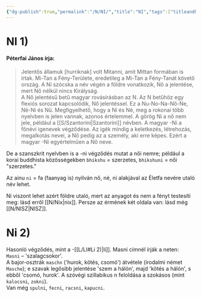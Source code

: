 ```yaml
---
{"dg-publish":true,"permalink":"/N/NI/","title":"NI","tags":["titleandheadingonedontmatch","multipleentries","stitched"],"created":"2023-10-09T04:33","updated":"2024-01-14T01:48"}
---
```



# NI 1)

#### Péterfai János írja:

> Jelentős államuk \[hurriknak\] volt Mitanni, amit Mittan formában is írtak. Mi-Tan a Fény-Területe, eredetileg a Mi-Tan a Fény-Tanát követő ország. A Ni szócska a név végén a földre vonatkozik, Nő a jelentése, mert Nő nélkül nincs Királyság.  
> A Nő jelentésű betű magyar rovásírásban az N. Az N betűhöz egy flexiós sorozat kapcsolódik, Nő jelentéssel. Ez a Nu-No-Na-Nő-Ne, Né-Ni és Nü. Megfigyelhető, hogy a Ni és Né, meg a rokonai több nyelvben is jelen vannak, azonos értelemmel. A görög Ni a nő nem jele, például a [[S/Szantorini\|Szantorini]] névben. A magyar -Ni a főnévi igenevek végződése. Az igék mindig a keletkezés, létrehozás, megalkotás nevei, a Nő pedig az a személy, aki erre képes. Ezért a magyar -Ni egyértelműen a Nő neve.  

De a szanszkrit nyelvben is a -ni végződés mutat a női nemre; például a korai buddhista közösségekben `bhikshu` = szerzetes, `bhikshuni` = női "szerzetes."  

Az ainu `ni` = fa (faanyag is) nyilván nő, né, ni alakjával az Életfa nevére utaló név lehet.  

Ni viszont lehet azért földre utaló, mert az anyagot és nem a fényt testesíti meg: lásd erről [[N/Nix\|nix]]. Persze az érmének két oldala van: lásd még [[N/NISZ\|NISZ]].  

# Ni 2)

Hasonló végződés, mint a -[[L/LI#Li 2)\|li]]. Masni címnél írják a neten:  
`Masni` – 'szalagcsokor'.  
A bajor-osztrák `maschn` ('hurok, kötés, csomó') átvétele (irodalmi német `Masche`); e szavak legősibb jelentése 'szem a hálón', majd 'kötés a hálón', s ebből 'csomó, hurok'. A szóvégi szillabikus n feloldása a szokásos (mint `kalocsni`, `zokni`).  
Van még `spulni`, `fecni`, `racsni`, `kapucni`.  